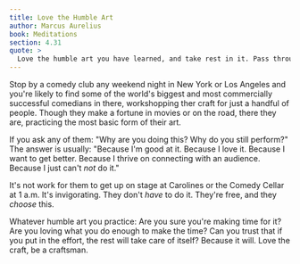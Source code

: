 ```yaml
---
title: Love the Humble Art
author: Marcus Aurelius
book: Meditations
section: 4.31
quote: >
  Love the humble art you have learned, and take rest in it. Pass through the remainder of your days as one who whole-heartedly entrusts all possessions to the gods, making yourself neither a tyrant nor a slave to any person.
---
```


Stop by a comedy club any weekend night in New York or Los Angeles and you're likely to find some of the world's biggest and most commercially successful comedians in there, workshopping ther craft for just a handful of people. Though they make a fortune in movies or on the road, there they are, practicing the most basic form of their art.

If you ask any of them: "Why are you doing this? Why do you still perform?" The answer is usually: "Because I'm good at it. Because I love it. Because I want to get better. Because I thrive on connecting with an audience. Because I just can't _not_ do it."

It's not work for them to get up on stage at Carolines or the Comedy Cellar at 1 a.m. It's invigorating. They don't _have_ to do it. They're free, and they _choose_ this.

Whatever humble art you practice: Are you sure you're making time for it? Are you loving what you do enough to make the time? Can you trust that if you put in the effort, the rest will take care of itself? Because it will. Love the craft, be a craftsman.
